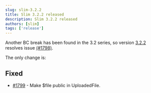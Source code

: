 ```yaml
---
slug: slim-3.2.2
title: Slim 3.2.2 released
description: Slim 3.2.2 released
authors: [slim]
tags: ['release']
---
```


Another BC break has been found in the 3.2 series, so version [3.2.2](https://github.com/slimphp/Slim/releases/tag/3.2.2) resolves issue [(#1798)](https://github.com/slimphp/Slim/issues/1798).


<!-- truncate -->


The only change is:

## Fixed

* [#1799](https://github.com/slimphp/Slim/pull/1799) - Make $file public in UploadedFile.